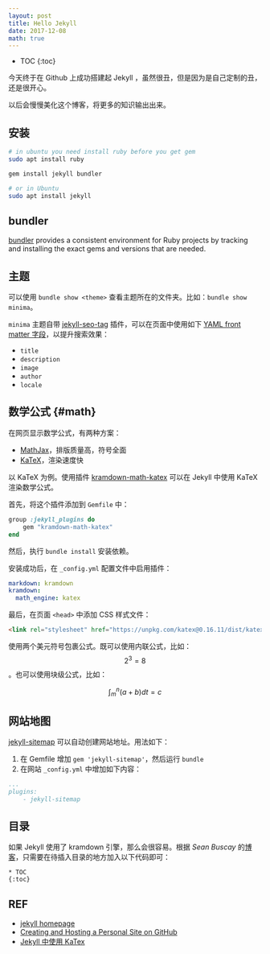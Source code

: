 ```yaml
---
layout: post
title: Hello Jekyll
date: 2017-12-08
math: true
---
```


* TOC
{:toc}

今天终于在 Github 上成功搭建起 Jekyll ，虽然很丑，但是因为是自己定制的丑，还是很开心。

以后会慢慢美化这个博客，将更多的知识输出出来。

## 安装

```sh
# in ubuntu you need install ruby before you get gem
sudo apt install ruby

gem install jekyll bundler

# or in Ubuntu
sudo apt install jekyll
```

## bundler

[bundler][bundler] provides a consistent environment for Ruby projects by tracking and installing the exact gems and versions that are needed.

## 主题

可以使用 `bundle show <theme>` 查看主题所在的文件夹。比如：`bundle show minima`。

`minima` 主题自带 [jekyll-seo-tag](https://github.com/jekyll/jekyll-seo-tag) 插件，可以在页面中使用如下 [YAML front matter 字段](https://github.com/jekyll/jekyll-seo-tag/blob/master/docs/usage.md)，以提升搜索效果：

- `title`
- `description`
- `image`
- `author`
- `locale`

## 数学公式 {#math}

在网页显示数学公式，有两种方案：

- [MathJax](https://www.mathjax.org/)，排版质量高，符号全面
- [KaTeX](https://katex.org/)，渲染速度快

以 KaTeX 为例。使用插件 [kramdown-math-katex](https://kramdown.gettalong.org/math_engine/katex.html) 可以在 Jekyll 中使用 KaTeX 渲染数学公式。

首先，将这个插件添加到 `Gemfile` 中：

```ruby
group :jekyll_plugins do
    gem "kramdown-math-katex"
end
```

然后，执行 `bundle install` 安装依赖。

安装成功后，在 `_config.yml` 配置文件中启用插件：

```yml
markdown: kramdown
kramdown:
  math_engine: katex
```

最后，在页面 `<head>` 中添加 CSS 样式文件：

```html
<link rel="stylesheet" href="https://unpkg.com/katex@0.16.11/dist/katex.min.css">
```

使用两个美元符号包裹公式。既可以使用内联公式，比如：$$2^3=8$$。也可以使用块级公式，比如：

$$
\int_m^n{(a + b)}dt = c
$$

## 网站地图

[jekyll-sitemap][sitemap] 可以自动创建网站地址。用法如下：

1. 在 Gemfile 增加 `gem 'jekyll-sitemap'`，然后运行 `bundle`
2. 在网站 `_config.yml` 中增加如下内容：

```yml
...
plugins:
    - jekyll-sitemap
```

## 目录

如果 Jekyll 使用了 kramdown 引擎，那么会很容易。根据 *Sean Buscay* 的[博客][toc]，只需要在待插入目录的地方加入以下代码即可：

```
* TOC
{:toc}
```

## REF

- [jekyll homepage][jekyll]
- [Creating and Hosting a Personal Site on GitHub][guides]
- [Jekyll 中使用 KaTex][katex]

[jekyll]: https://jekyllrb.com/
[jekyll-theme]: https://jekyllrb.com/docs/themes/
[bundler]: http://bundler.io/
[guides]: http://jmcglone.com/guides/github-pages/
[katex]: https://frankindev.com/2017/02/08/using-katex-in-jekyll/
[sitemap]: https://github.com/jekyll/jekyll-sitemap
[toc]: http://www.seanbuscay.com/blog/jekyll-toc-markdown/